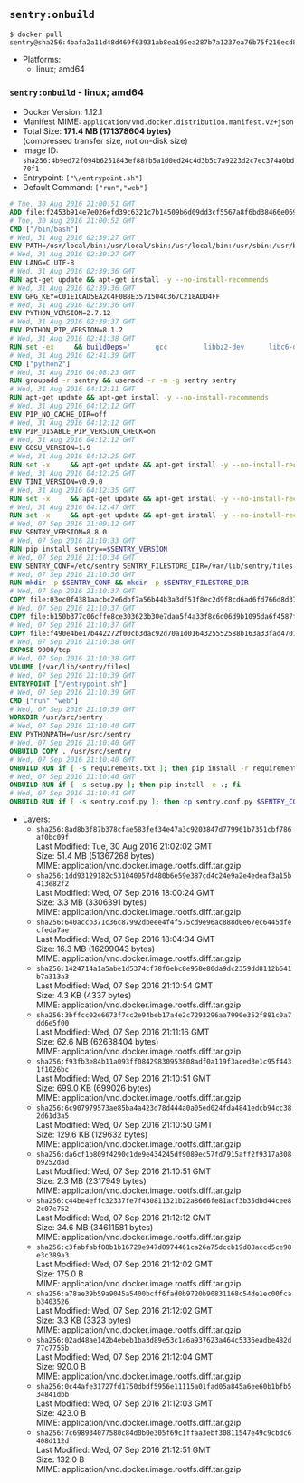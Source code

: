 ## `sentry:onbuild`

```console
$ docker pull sentry@sha256:4bafa2a11d48d469f03931ab8ea195ea287b7a1237ea76b75f216ecd8c4f86f1
```

-	Platforms:
	-	linux; amd64

### `sentry:onbuild` - linux; amd64

-	Docker Version: 1.12.1
-	Manifest MIME: `application/vnd.docker.distribution.manifest.v2+json`
-	Total Size: **171.4 MB (171378604 bytes)**  
	(compressed transfer size, not on-disk size)
-	Image ID: `sha256:4b9ed72f094b6251843ef88fb5a1d0ed24c4d3b5c7a9223d2c7ec374a0bd70f1`
-	Entrypoint: `["\/entrypoint.sh"]`
-	Default Command: `["run","web"]`

```dockerfile
# Tue, 30 Aug 2016 21:00:51 GMT
ADD file:f2453b914e7e026efd39c6321c7b14509b6d09dd3cf5567a8f6bd38466e06954 in / 
# Tue, 30 Aug 2016 21:00:52 GMT
CMD ["/bin/bash"]
# Wed, 31 Aug 2016 02:39:27 GMT
ENV PATH=/usr/local/bin:/usr/local/sbin:/usr/local/bin:/usr/sbin:/usr/bin:/sbin:/bin
# Wed, 31 Aug 2016 02:39:27 GMT
ENV LANG=C.UTF-8
# Wed, 31 Aug 2016 02:39:36 GMT
RUN apt-get update && apt-get install -y --no-install-recommends 		ca-certificates 		libsqlite3-0 		libssl1.0.0 	&& rm -rf /var/lib/apt/lists/*
# Wed, 31 Aug 2016 02:39:36 GMT
ENV GPG_KEY=C01E1CAD5EA2C4F0B8E3571504C367C218ADD4FF
# Wed, 31 Aug 2016 02:39:36 GMT
ENV PYTHON_VERSION=2.7.12
# Wed, 31 Aug 2016 02:39:37 GMT
ENV PYTHON_PIP_VERSION=8.1.2
# Wed, 31 Aug 2016 02:41:38 GMT
RUN set -ex 	&& buildDeps=' 		gcc 		libbz2-dev 		libc6-dev 		libdb-dev 		libncurses-dev 		libreadline-dev 		libsqlite3-dev 		libssl-dev 		make 		tcl-dev 		tk-dev 		wget 		xz-utils 		zlib1g-dev 	' 	&& apt-get update && apt-get install -y $buildDeps --no-install-recommends && rm -rf /var/lib/apt/lists/* 		&& wget -O python.tar.xz "https://www.python.org/ftp/python/${PYTHON_VERSION%%[a-z]*}/Python-$PYTHON_VERSION.tar.xz" 	&& wget -O python.tar.xz.asc "https://www.python.org/ftp/python/${PYTHON_VERSION%%[a-z]*}/Python-$PYTHON_VERSION.tar.xz.asc" 	&& export GNUPGHOME="$(mktemp -d)" 	&& gpg --keyserver ha.pool.sks-keyservers.net --recv-keys "$GPG_KEY" 	&& gpg --batch --verify python.tar.xz.asc python.tar.xz 	&& rm -r "$GNUPGHOME" python.tar.xz.asc 	&& mkdir -p /usr/src/python 	&& tar -xJC /usr/src/python --strip-components=1 -f python.tar.xz 	&& rm python.tar.xz 		&& cd /usr/src/python 	&& ./configure 		--enable-shared 		--enable-unicode=ucs4 	&& make -j$(nproc) 	&& make install 	&& ldconfig 			&& wget -O /tmp/get-pip.py 'https://bootstrap.pypa.io/get-pip.py' 		&& python2 /tmp/get-pip.py "pip==$PYTHON_PIP_VERSION" 		&& rm /tmp/get-pip.py 	&& pip install --no-cache-dir --upgrade --force-reinstall "pip==$PYTHON_PIP_VERSION" 	&& [ "$(pip list |tac|tac| awk -F '[ ()]+' '$1 == "pip" { print $2; exit }')" = "$PYTHON_PIP_VERSION" ] 		&& find /usr/local -depth 		\( 			\( -type d -a -name test -o -name tests \) 			-o 			\( -type f -a -name '*.pyc' -o -name '*.pyo' \) 		\) -exec rm -rf '{}' + 	&& apt-get purge -y --auto-remove $buildDeps 	&& rm -rf /usr/src/python ~/.cache
# Wed, 31 Aug 2016 02:41:39 GMT
CMD ["python2"]
# Wed, 31 Aug 2016 04:08:23 GMT
RUN groupadd -r sentry && useradd -r -m -g sentry sentry
# Wed, 31 Aug 2016 04:12:11 GMT
RUN apt-get update && apt-get install -y --no-install-recommends         gcc         git         libffi-dev         libjpeg-dev         libpq-dev         libxml2-dev         libxslt-dev         libyaml-dev     && rm -rf /var/lib/apt/lists/*
# Wed, 31 Aug 2016 04:12:12 GMT
ENV PIP_NO_CACHE_DIR=off
# Wed, 31 Aug 2016 04:12:12 GMT
ENV PIP_DISABLE_PIP_VERSION_CHECK=on
# Wed, 31 Aug 2016 04:12:12 GMT
ENV GOSU_VERSION=1.9
# Wed, 31 Aug 2016 04:12:25 GMT
RUN set -x     && apt-get update && apt-get install -y --no-install-recommends wget && rm -rf /var/lib/apt/lists/*     && wget -O /usr/local/bin/gosu "https://github.com/tianon/gosu/releases/download/$GOSU_VERSION/gosu-$(dpkg --print-architecture)"     && wget -O /usr/local/bin/gosu.asc "https://github.com/tianon/gosu/releases/download/$GOSU_VERSION/gosu-$(dpkg --print-architecture).asc"     && export GNUPGHOME="$(mktemp -d)"     && gpg --keyserver ha.pool.sks-keyservers.net --recv-keys B42F6819007F00F88E364FD4036A9C25BF357DD4     && gpg --batch --verify /usr/local/bin/gosu.asc /usr/local/bin/gosu     && rm -r "$GNUPGHOME" /usr/local/bin/gosu.asc     && chmod +x /usr/local/bin/gosu     && gosu nobody true     && apt-get purge -y --auto-remove wget
# Wed, 31 Aug 2016 04:12:25 GMT
ENV TINI_VERSION=v0.9.0
# Wed, 31 Aug 2016 04:12:35 GMT
RUN set -x     && apt-get update && apt-get install -y --no-install-recommends wget && rm -rf /var/lib/apt/lists/*     && wget -O /usr/local/bin/tini "https://github.com/krallin/tini/releases/download/$TINI_VERSION/tini"     && wget -O /usr/local/bin/tini.asc "https://github.com/krallin/tini/releases/download/$TINI_VERSION/tini.asc"     && export GNUPGHOME="$(mktemp -d)"     && gpg --keyserver ha.pool.sks-keyservers.net --recv-keys 6380DC428747F6C393FEACA59A84159D7001A4E5     && gpg --batch --verify /usr/local/bin/tini.asc /usr/local/bin/tini     && rm -r "$GNUPGHOME" /usr/local/bin/tini.asc     && chmod +x /usr/local/bin/tini     && tini -h     && apt-get purge -y --auto-remove wget
# Wed, 31 Aug 2016 04:12:47 GMT
RUN set -x     && apt-get update && apt-get install -y --no-install-recommends make && rm -rf /var/lib/apt/lists/*     && pip install librabbitmq==1.6.1     && python -c 'import librabbitmq'     && apt-get purge -y --auto-remove make
# Wed, 07 Sep 2016 21:09:12 GMT
ENV SENTRY_VERSION=8.8.0
# Wed, 07 Sep 2016 21:10:33 GMT
RUN pip install sentry==$SENTRY_VERSION
# Wed, 07 Sep 2016 21:10:34 GMT
ENV SENTRY_CONF=/etc/sentry SENTRY_FILESTORE_DIR=/var/lib/sentry/files
# Wed, 07 Sep 2016 21:10:36 GMT
RUN mkdir -p $SENTRY_CONF && mkdir -p $SENTRY_FILESTORE_DIR
# Wed, 07 Sep 2016 21:10:37 GMT
COPY file:03ec0f4381aacbc2e6dbf7a56b44b3a3df51f8ec2d9f8cd6ad6fd766d8d378a3 in /etc/sentry/ 
# Wed, 07 Sep 2016 21:10:37 GMT
COPY file:b150b377c06cffe8ce303623b30e7daa5f4a33f8c6d06d9b1095da6f4587f69b in /etc/sentry/ 
# Wed, 07 Sep 2016 21:10:37 GMT
COPY file:f490e4be17b442272f00cb3dac92d70a1d0164325552588b163a33fad4701f18 in /entrypoint.sh 
# Wed, 07 Sep 2016 21:10:38 GMT
EXPOSE 9000/tcp
# Wed, 07 Sep 2016 21:10:38 GMT
VOLUME [/var/lib/sentry/files]
# Wed, 07 Sep 2016 21:10:39 GMT
ENTRYPOINT ["/entrypoint.sh"]
# Wed, 07 Sep 2016 21:10:39 GMT
CMD ["run" "web"]
# Wed, 07 Sep 2016 21:10:39 GMT
WORKDIR /usr/src/sentry
# Wed, 07 Sep 2016 21:10:40 GMT
ENV PYTHONPATH=/usr/src/sentry
# Wed, 07 Sep 2016 21:10:40 GMT
ONBUILD COPY . /usr/src/sentry
# Wed, 07 Sep 2016 21:10:40 GMT
ONBUILD RUN if [ -s requirements.txt ]; then pip install -r requirements.txt; fi
# Wed, 07 Sep 2016 21:10:40 GMT
ONBUILD RUN if [ -s setup.py ]; then pip install -e .; fi
# Wed, 07 Sep 2016 21:10:41 GMT
ONBUILD RUN if [ -s sentry.conf.py ]; then cp sentry.conf.py $SENTRY_CONF/; fi 	&& if [ -s config.yml ]; then cp config.yml $SENTRY_CONF/; fi
```

-	Layers:
	-	`sha256:8ad8b3f87b378cfae583fef34e47a3c9203847d779961b7351cbf786af0bc09f`  
		Last Modified: Tue, 30 Aug 2016 21:02:02 GMT  
		Size: 51.4 MB (51367268 bytes)  
		MIME: application/vnd.docker.image.rootfs.diff.tar.gzip
	-	`sha256:1dd93129182c531040957d480b6e59e387cd4c24e9a2e4edeaf3a15b413e82f2`  
		Last Modified: Wed, 07 Sep 2016 18:00:24 GMT  
		Size: 3.3 MB (3306391 bytes)  
		MIME: application/vnd.docker.image.rootfs.diff.tar.gzip
	-	`sha256:640accb371c36c87992dbeee4f4f575cd9e96ac888d0e67ec6445dfecfeda7ae`  
		Last Modified: Wed, 07 Sep 2016 18:04:34 GMT  
		Size: 16.3 MB (16299043 bytes)  
		MIME: application/vnd.docker.image.rootfs.diff.tar.gzip
	-	`sha256:1424714a1a5abe1d5374cf78f6ebc8e958e80da9dc2359dd8112b641b7a313a3`  
		Last Modified: Wed, 07 Sep 2016 21:10:54 GMT  
		Size: 4.3 KB (4337 bytes)  
		MIME: application/vnd.docker.image.rootfs.diff.tar.gzip
	-	`sha256:3bffcc02e6673f7cc2e94beb17a4e2c7293296aa7990e352f881c0a7dd6e5f00`  
		Last Modified: Wed, 07 Sep 2016 21:11:16 GMT  
		Size: 62.6 MB (62638404 bytes)  
		MIME: application/vnd.docker.image.rootfs.diff.tar.gzip
	-	`sha256:f93fb3e84b11a093ff08429830953808adf0a119f3aced3e1c95f4431f1026bc`  
		Last Modified: Wed, 07 Sep 2016 21:10:51 GMT  
		Size: 699.0 KB (699026 bytes)  
		MIME: application/vnd.docker.image.rootfs.diff.tar.gzip
	-	`sha256:6c907979573ae85ba4a423d78d444a0a05ed024fda4841edcb94cc382d61d3a5`  
		Last Modified: Wed, 07 Sep 2016 21:10:50 GMT  
		Size: 129.6 KB (129632 bytes)  
		MIME: application/vnd.docker.image.rootfs.diff.tar.gzip
	-	`sha256:da6cf1b809f4290c1de9e434245df9089ec57fd7915aff2f9317a308b9252dad`  
		Last Modified: Wed, 07 Sep 2016 21:10:51 GMT  
		Size: 2.3 MB (2317949 bytes)  
		MIME: application/vnd.docker.image.rootfs.diff.tar.gzip
	-	`sha256:c44be4effc32337fe7f430811321b22a86d6fe81acf3b35dbd44cee82c07e752`  
		Last Modified: Wed, 07 Sep 2016 21:12:12 GMT  
		Size: 34.6 MB (34611581 bytes)  
		MIME: application/vnd.docker.image.rootfs.diff.tar.gzip
	-	`sha256:c3fabfabf88b1b16729e947d8974461ca26a75dccb19d88accd5ce98e3c389a3`  
		Last Modified: Wed, 07 Sep 2016 21:12:02 GMT  
		Size: 175.0 B  
		MIME: application/vnd.docker.image.rootfs.diff.tar.gzip
	-	`sha256:a78ae39b59a9045a5400bcff6fad0b9720b90831168c54de1ec00fcab3403526`  
		Last Modified: Wed, 07 Sep 2016 21:12:02 GMT  
		Size: 3.3 KB (3323 bytes)  
		MIME: application/vnd.docker.image.rootfs.diff.tar.gzip
	-	`sha256:02ad48ae142b4ebeb1ba3d89e53c1a6a937623a464c5336eadbe482d77c7755b`  
		Last Modified: Wed, 07 Sep 2016 21:12:04 GMT  
		Size: 920.0 B  
		MIME: application/vnd.docker.image.rootfs.diff.tar.gzip
	-	`sha256:0c44afe31727fd1750dbdf5956e11115a01fad05a845a6ee60b1bfb534841dbb`  
		Last Modified: Wed, 07 Sep 2016 21:12:03 GMT  
		Size: 423.0 B  
		MIME: application/vnd.docker.image.rootfs.diff.tar.gzip
	-	`sha256:7c698934077580c84d0b0e305f69c1ffaa3ebf30811547e49c9cbdc6408d112d`  
		Last Modified: Wed, 07 Sep 2016 21:12:51 GMT  
		Size: 132.0 B  
		MIME: application/vnd.docker.image.rootfs.diff.tar.gzip
